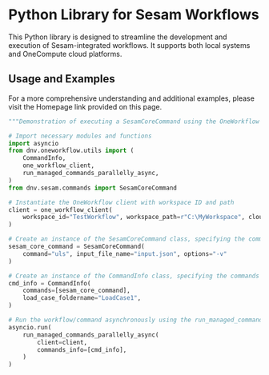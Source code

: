 # Python Library for Sesam Workflows

This Python library is designed to streamline the development and execution of Sesam-integrated workflows. It supports both local systems and OneCompute cloud platforms.

## Usage and Examples

For a more comprehensive understanding and additional examples, please visit the Homepage link provided on this page.

```python
"""Demonstration of executing a SesamCoreCommand using the OneWorkflow client asynchronously."""

# Import necessary modules and functions
import asyncio
from dnv.oneworkflow.utils import (
    CommandInfo,
    one_workflow_client,
    run_managed_commands_parallelly_async,
)
from dnv.sesam.commands import SesamCoreCommand

# Instantiate the OneWorkflow client with workspace ID and path
client = one_workflow_client(
    workspace_id="TestWorkflow", workspace_path=r"C:\MyWorkspace", cloud_run=False
)

# Create an instance of the SesamCoreCommand class, specifying the command, input file name, and options
sesam_core_command = SesamCoreCommand(
    command="uls", input_file_name="input.json", options="-v"
)

# Create an instance of the CommandInfo class, specifying the commands and load case folder name
cmd_info = CommandInfo(
    commands=[sesam_core_command],
    load_case_foldername="LoadCase1",
)

# Run the workflow/command asynchronously using the run_managed_commands_parallelly_async function
asyncio.run(
    run_managed_commands_parallelly_async(
        client=client,
        commands_info=[cmd_info],
    )
)
```
